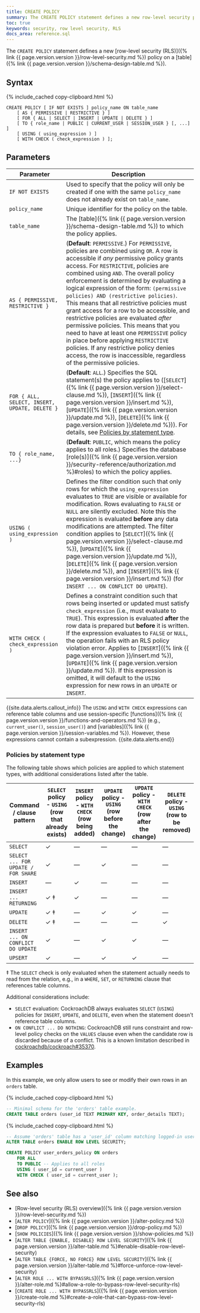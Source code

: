 ```yaml
---
title: CREATE POLICY
summary: The CREATE POLICY statement defines a new row-level security policy on a table.
toc: true
keywords: security, row level security, RLS
docs_area: reference.sql
---
```


The `CREATE POLICY` statement defines a new [row-level security (RLS)]({% link {{ page.version.version }}/row-level-security.md %}) policy on a [table]({% link {{ page.version.version }}/schema-design-table.md %}).

## Syntax

<!--

NB. This is commented out while we wait for a fix to DOC-12125

<div>
{% remote_include https://raw.githubusercontent.com/cockroachdb/generated-diagrams/{{ page.release_info.crdb_branch_name }}/grammar_svg/create_policy_stmt.html %}
</div>

-->

{% include_cached copy-clipboard.html %}
~~~
CREATE POLICY [ IF NOT EXISTS ] policy_name ON table_name
    [ AS { PERMISSIVE | RESTRICTIVE } ]
    [ FOR { ALL | SELECT | INSERT | UPDATE | DELETE } ]
    [ TO { role_name | PUBLIC | CURRENT_USER | SESSION_USER } [, ...] ]
    [ USING ( using_expression ) ]
    [ WITH CHECK ( check_expression ) ];
~~~

## Parameters

Parameter | Description
----------|------------
`IF NOT EXISTS` | Used to specify that the policy will only be created if one with the same `policy_name` does not already exist on `table_name`.
`policy_name` | Unique identifier for the policy on the table.
`table_name` | The [table]({% link {{ page.version.version }}/schema-design-table.md %}) to which the policy applies.
`AS { PERMISSIVE, RESTRICTIVE }` | (**Default**: `PERMISSIVE`.) For `PERMISSIVE`, policies are combined using `OR`. A row is accessible if *any* permissive policy grants access. For `RESTRICTIVE`, policies are combined using `AND`.  The overall policy enforcement is determined by evaluating a logical expression of the form: `(permissive policies) AND (restrictive policies)`. This means that all restrictive policies must grant access for a row to be accessible, and restrictive policies are evaluated *after* permissive policies. This means that you need to have at least one `PERMISSIVE` policy in place before applying `RESTRICTIVE` policies. If any restrictive policy denies access, the row is inaccessible, regardless of the permissive policies.
`FOR { ALL, SELECT, INSERT, UPDATE, DELETE } ` | (**Default**: `ALL`.) Specifies the SQL statement(s) the policy applies to ([`SELECT`]({% link {{ page.version.version }}/select-clause.md %}), [`INSERT`]({% link {{ page.version.version }}/insert.md %}), [`UPDATE`]({% link {{ page.version.version }}/update.md %}), [`DELETE`]({% link {{ page.version.version }}/delete.md %})). For details, see [Policies by statement type](#policies-by-statement-type).
`TO { role_name, ...}`  | (**Default**: `PUBLIC`, which means the policy applies to all roles.) Specifies the database [role(s)]({% link {{ page.version.version }}/security-reference/authorization.md %}#roles) to which the policy applies.
`USING ( using_expression )` | Defines the filter condition such that only rows for which the `using_expression` evaluates to `TRUE` are visible or available for modification. Rows evaluating to `FALSE` or `NULL` are silently excluded. Note this the expression is evaluated **before** any data modifications are attempted. The filter condition applies to [`SELECT`]({% link {{ page.version.version }}/select-clause.md %}), [`UPDATE`]({% link {{ page.version.version }}/update.md %}), [`DELETE`]({% link {{ page.version.version }}/delete.md %}), and [`INSERT`]({% link {{ page.version.version }}/insert.md %}) (for `INSERT ... ON CONFLICT DO UPDATE`).
`WITH CHECK ( check_expression )` | Defines a constraint condition such that rows being inserted or updated must satisfy `check_expression` (i.e., must evaluate to `TRUE`). This expression is evaluated **after** the row data is prepared but **before** it is written. If the expression evaluates to `FALSE` or `NULL`, the operation fails with an RLS policy violation error. Applies to [`INSERT`]({% link {{ page.version.version }}/insert.md %}), [`UPDATE`]({% link {{ page.version.version }}/update.md %}). If this expression is omitted, it will default to the `USING` expression for new rows in an `UPDATE` or `INSERT`.

{{site.data.alerts.callout_info}}
The `USING` and `WITH CHECK` expressions can reference table columns and use session-specific [functions]({% link {{ page.version.version }}/functions-and-operators.md %}) (e.g., `current_user()`, `session_user()`) and [variables]({% link {{ page.version.version }}/session-variables.md %}). However, these expressions cannot contain a subexpression.
{{site.data.alerts.end}}

### Policies by statement type

The following table shows which policies are applied to which statement types, with additional considerations listed after the table.

| Command / clause pattern            | `SELECT` policy - `USING` (row that already exists) | `INSERT` policy - `WITH CHECK` (row being added) | `UPDATE` policy - `USING` (row before the change) | `UPDATE` policy - `WITH CHECK` (row after the change) | `DELETE` policy - `USING` (row to be removed) |
|-------------------------------------|-----------------------------------------------------|--------------------------------------------------|---------------------------------------------------|-------------------------------------------------------|-----------------------------------------------|
| `SELECT`                            | ✓                                                   | —                                                | —                                                 | —                                                     | —                                             |
| `SELECT ... FOR UPDATE / FOR SHARE` | ✓                                                   | —                                                | ✓                                                 | —                                                     | —                                             |
| `INSERT`                            | —                                                   | ✓                                                | —                                                 | —                                                     | —                                             |
| `INSERT ... RETURNING`              | ✓ ‡                                                 | ✓                                                | —                                                 | —                                                     | —                                             |
| `UPDATE`                            | ✓ ‡                                                 | —                                                | ✓                                                 | ✓                                                     | —                                             |
| `DELETE`                            | ✓ ‡                                                 | —                                                | —                                                 | —                                                     | ✓                                             |
| `INSERT ... ON CONFLICT DO UPDATE`  | ✓                                                   | —                                                | ✓                                                 | ✓                                                     | —                                             |
| `UPSERT`                            | ✓                                                   | —                                                | ✓                                                 | ✓                                                     | —                                             |

‡ The `SELECT` check is only evaluated when the statement actually needs to read from the relation, e.g., in a `WHERE`, `SET`, or `RETURNING` clause that references table columns.

Additional considerations include:

- `SELECT` evaluation: CockroachDB always evaluates `SELECT` (`USING`) policies for `INSERT`, `UPDATE`, and `DELETE`, even when the statement doesn't reference table columns.
- `ON CONFLICT ... DO NOTHING`: CockroachDB still runs constraint and row-level policy checks on the `VALUES` clause even when the candidate row is discarded because of a conflict. This is a known limitation described in [cockroachdb/cockroach#35370](https://github.com/cockroachdb/cockroach/issues/35370).

## Examples

In this example, we only allow users to see or modify their own rows in an `orders` table.

{% include_cached copy-clipboard.html %}
~~~ sql
-- Minimal schema for the 'orders' table example.
CREATE TABLE orders (user_id TEXT PRIMARY KEY, order_details TEXT);
~~~

{% include_cached copy-clipboard.html %}
~~~ sql
-- Assume 'orders' table has a 'user_id' column matching logged-in user names.
ALTER TABLE orders ENABLE ROW LEVEL SECURITY;

CREATE POLICY user_orders_policy ON orders
    FOR ALL
    TO PUBLIC -- Applies to all roles
    USING ( user_id = current_user )
    WITH CHECK ( user_id = current_user );
~~~

## See also

- [Row-level security (RLS) overview]({% link {{ page.version.version }}/row-level-security.md %})
- [`ALTER POLICY`]({% link {{ page.version.version }}/alter-policy.md %})
- [`DROP POLICY`]({% link {{ page.version.version }}/drop-policy.md %})
- [`SHOW POLICIES`]({% link {{ page.version.version }}/show-policies.md %})
- [`ALTER TABLE {ENABLE, DISABLE} ROW LEVEL SECURITY`]({% link {{ page.version.version }}/alter-table.md %}#enable-disable-row-level-security)
- [`ALTER TABLE {FORCE, NO FORCE} ROW LEVEL SECURITY`]({% link {{ page.version.version }}/alter-table.md %}#force-unforce-row-level-security)
- [`ALTER ROLE ... WITH BYPASSRLS`]({% link {{ page.version.version }}/alter-role.md %}#allow-a-role-to-bypass-row-level-security-rls)
- [`CREATE ROLE ... WITH BYPASSRLS`]({% link {{ page.version.version }}/create-role.md %}#create-a-role-that-can-bypass-row-level-security-rls)

<!-- Sqlchecker test cleanup block. NB. This must always come last. Be sure to comment this out when finished writing the doc. -->

<!--

{% include_cached copy-clipboard.html %}
~~~ sql
DROP POLICY IF EXISTS user_orders_policy ON orders CASCADE;
DROP TABLE IF EXISTS orders CASCADE;
~~~

-->
